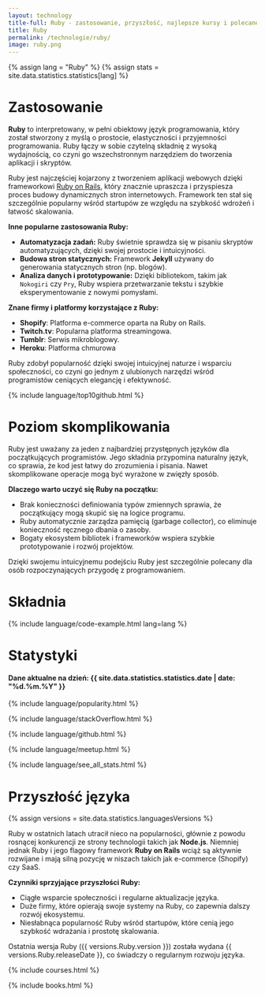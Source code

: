 ```yaml
---
layout: technology
title-full: Ruby - zastosowanie, przyszłość, najlepsze kursy i polecane książki
title: Ruby
permalink: /technologie/ruby/
image: ruby.png
---
```


{% assign lang = "Ruby" %}
{% assign stats = site.data.statistics.statistics[lang] %}

# Zastosowanie

**Ruby** to interpretowany, w pełni obiektowy język programowania, który został stworzony z myślą o prostocie, elastyczności i przyjemności programowania. Ruby łączy w sobie czytelną składnię z wysoką wydajnością, co czyni go wszechstronnym narzędziem do tworzenia aplikacji i skryptów.

Ruby jest najczęściej kojarzony z tworzeniem aplikacji webowych dzięki frameworkowi [Ruby on Rails](/technologie/rubyonrails), który znacznie upraszcza i przyspiesza proces budowy dynamicznych stron internetowych. Framework ten stał się szczególnie popularny wśród startupów ze względu na szybkość wdrożeń i łatwość skalowania.

**Inne popularne zastosowania Ruby:**
- **Automatyzacja zadań:** Ruby świetnie sprawdza się w pisaniu skryptów automatyzujących, dzięki swojej prostocie i intuicyjności.
- **Budowa stron statycznych:** Framework **Jekyll** używany do generowania statycznych stron (np. blogów).
- **Analiza danych i prototypowanie:** Dzięki bibliotekom, takim jak `Nokogiri` czy `Pry`, Ruby wspiera przetwarzanie tekstu i szybkie eksperymentowanie z nowymi pomysłami.

**Znane firmy i platformy korzystające z Ruby:**
- **Shopify**: Platforma e-commerce oparta na Ruby on Rails.
- **Twitch.tv**: Popularna platforma streamingowa.
- **Tumblr**: Serwis mikroblogowy.
- **Heroku**: Platforma chmurowa

Ruby zdobył popularność dzięki swojej intuicyjnej naturze i wsparciu społeczności, co czyni go jednym z ulubionych narzędzi wśród programistów ceniących elegancję i efektywność.

{% include language/top10github.html %}

# Poziom skomplikowania

Ruby jest uważany za jeden z najbardziej przystępnych języków dla początkujących programistów. Jego składnia przypomina naturalny język, co sprawia, że kod jest łatwy do zrozumienia i pisania. Nawet skomplikowane operacje mogą być wyrażone w zwięzły sposób.

**Dlaczego warto uczyć się Ruby na początku:**
- Brak konieczności definiowania typów zmiennych sprawia, że początkujący mogą skupić się na logice programu.
- Ruby automatycznie zarządza pamięcią (garbage collector), co eliminuje konieczność ręcznego dbania o zasoby.
- Bogaty ekosystem bibliotek i frameworków wspiera szybkie prototypowanie i rozwój projektów.

Dzięki swojemu intuicyjnemu podejściu Ruby jest szczególnie polecany dla osób rozpoczynających przygodę z programowaniem.

# Składnia

{% include language/code-example.html lang=lang %}

# Statystyki

<h4>Dane aktualne na dzień: {{ site.data.statistics.statistics.date | date: "%d.%m.%Y" }}</h4>

{% include language/popularity.html %}

{% include language/stackOverflow.html %}

{% include language/github.html %}

{% include language/meetup.html %}

{% include language/see_all_stats.html %}

# Przyszłość języka

{% assign versions = site.data.statistics.languagesVersions %}

Ruby w ostatnich latach utracił nieco na popularności, głównie z powodu rosnącej konkurencji ze strony technologii takich jak **Node.js**. Niemniej jednak Ruby i jego flagowy framework **Ruby on Rails** wciąż są aktywnie rozwijane i mają silną pozycję w niszach takich jak e-commerce (Shopify) czy SaaS.

**Czynniki sprzyjające przyszłości Ruby:**
- Ciągłe wsparcie społeczności i regularne aktualizacje języka.
- Duże firmy, które opierają swoje systemy na Ruby, co zapewnia dalszy rozwój ekosystemu.
- Niesłabnąca popularność Ruby wśród startupów, które cenią jego szybkość wdrażania i prostotę skalowania.

Ostatnia wersja Ruby ({{ versions.Ruby.version }}) została wydana {{ versions.Ruby.releaseDate }}, co świadczy o regularnym rozwoju języka.

{% include courses.html %}

{% include books.html %}